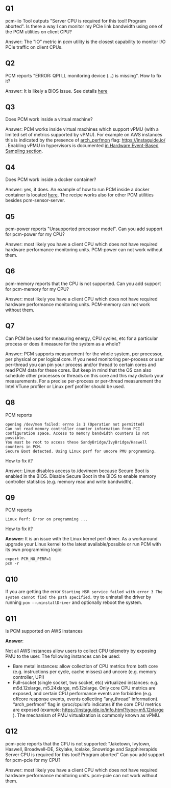 
## Q1

pcm-iio Tool outputs "Server CPU is required for this tool! Program aborted". Is there a way I can monitor my PCIe link bandwidth using one of the PCM utilities on client CPU?

Answer: The "IO" metric in *pcm* utility is the closest capability to monitor I/O PCIe traffic on client CPUs.

## Q2

PCM reports "ERROR: QPI LL monitoring device (...) is missing". How to fix it?

Answer: It is likely a BIOS issue. See details [here](https://software.intel.com/content/www/us/en/develop/articles/bios-preventing-access-to-qpi-performance-counters.html)

## Q3

Does PCM work inside a virtual machine?

Answer: PCM works inside virtual machines which support vPMU (with a limited set of metrics supported by vPMU). For example on AWS instances this is indicated by the presence of [arch_perfmon](https://instaguide.io/info.html?type=c5.18xlarge) flag: https://instaguide.io/ . Enabling vPMU in hypervisors is documented [in Hardware Event-Based Sampling section](https://software.intel.com/content/www/us/en/develop/documentation/vtune-help/top/set-up-analysis-target/on-virtual-machine.html).

## Q4

Does PCM work inside a docker container?

Answer: yes, it does. An example of how to run PCM inside a docker container is located [here](DOCKER_README.md). The recipe works also for other PCM utilities besides pcm-sensor-server.

## Q5

pcm-power reports "Unsupported processor model". Can you add support for pcm-power for my CPU?

Answer: most likely you have a client CPU which does not have required hardware performance monitoring units. PCM-power can not work without them.

## Q6

pcm-memory reports that the CPU is not supported. Can you add support for pcm-memory for my CPU?

Answer: most likely you have a client CPU which does not have required hardware performance monitoring units. PCM-memory can not work without them.

## Q7

Can PCM be used for measuring energy, CPU cycles, etc for a particular process or does it measure for the system as a whole?

Answer: PCM supports measurement for the whole system, per processor, per physical or per logical core. If you need monitoring per-process or user per-thread you can pin your process and/or thread to certain cores and read PCM data for these cores. But keep in mind that the OS can also schedule other processes or threads on this core and this may disturb your measurements. For a precise per-process or per-thread measurement the Intel VTune profiler or Linux perf profiler should be used.

## Q8

PCM reports

```
opening /dev/mem failed: errno is 1 (Operation not permitted)
Can not read memory controller counter information from PCI configuration space. Access to memory bandwidth counters is not possible.
You must be root to access these SandyBridge/IvyBridge/Haswell counters in PCM. 
Secure Boot detected. Using Linux perf for uncore PMU programming.
```

How to fix it?

Answer: Linux disables access to /dev/mem because Secure Boot is enabled in the BIOS. Disable Secure Boot in the BIOS to enable memory controller statistics (e.g. memory read and write bandwidth).

## Q9

PCM reports
```
Linux Perf: Error on programming ...
```
How to fix it?

**Answer:** It is an issue with the Linux kernel perf driver. As a workaround upgrade your Linux kernel to the latest available/possible or run PCM with its own programming logic:

```
export PCM_NO_PERF=1
pcm -r
```

## Q10

If you are getting the error `Starting MSR service failed with error 3 The system cannot find the path specified.` try to uninstall the driver by running `pcm --uninstallDriver` and optionally reboot the system.

## Q11

Is PCM supported on AWS instances

**Answer**: 

Not all AWS instances allow users to collect CPU telemetry by exposing PMU to the user. The following instances can be used:

* Bare metal instances: allow collection of CPU metrics from both core (e.g. instructions per cycle, cache misses) and uncore (e.g. memory controller, UPI)
* Full-socket (single socket, two socket, etc) virtualized instances: e.g. m5d.12xlarge, m5.24xlarge, m5.12xlarge. Only core CPU metrics are exposed, and certain CPU performance events are forbidden (e.g. offcore response events, events collecting “any_thread” information). “arch_perfmon” flag in /proc/cpuinfo indicates if the core CPU metrics are exposed (example: https://instaguide.io/info.html?type=m5.12xlarge ). The mechanism of PMU virtualization is commonly known as vPMU.

## Q12

pcm-pcie reports that the CPU is not supported: "Jaketown, Ivytown, Haswell, Broadwell-DE, Skylake, Icelake, Snowridge and Sapphirerapids Server CPU is required for this tool! Program aborted"
Can you add support for pcm-pcie for my CPU?

Answer: most likely you have a client CPU which does not have required hardware performance monitoring units. pcm-pcie can not work without them.

